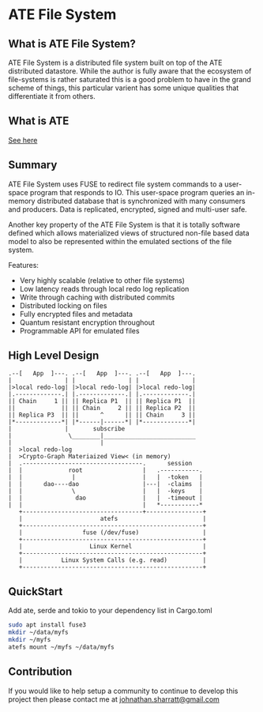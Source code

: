 ATE File System
===============

## What is ATE File System?

ATE File System is a distributed file system built on top of the ATE distributed
datastore. While the author is fully aware that the ecosystem of file-systems is
rather saturated this is a good problem to have in the grand scheme of things, this
particular varient has some unique qualities that differentiate it from others.

## What is ATE

[See here](../README.md)

## Summary

ATE File System uses FUSE to redirect file system commands to a user-space program that
responds to IO. This user-space program queries an in-memory distributed database that
is synchronized with many consumers and producers. Data is replicated, encrypted, signed
and multi-user safe.

Another key property of the ATE File System is that it is totally software defined which
allows materialized views of structured non-file based data model to also be represented
within the emulated sections of the file system.

Features:

- Very highly scalable (relative to other file systems)
- Low latency reads through local redo log replication
- Write through caching with distributed commits
- Distributed locking on files
- Fully encrypted files and metadata
- Quantum resistant encryption throughout
- Programmable API for emulated files

## High Level Design

    .--[   App  ]---. .--[   App  ]---. .--[   App  ]---.
    |               | |               | |               |
    |>local redo-log| |>local redo-log| |>local redo-log|
    |.-------------.| |.-------------.| |.-------------.|
    || Chain     1 || || Replica P1  || || Replica P1  ||
    ||             || || Chain     2 || || Replica P2  ||
    || Replica P3  || ||      ^      || || Chain     3 ||
    |*-------------*| |*------|------*| |*-------------*|
    |               |       subscribe                   
    |                \________|__________________________
    |                         |                          
    |  >local redo-log                                   
    |  >Crypto-Graph Materiaized View< (in memory)       
    |  .----------------------------------.      session 
    |  |             root                 |   .-----------.
    |  |              |                   |   |  -token   |
    |  |      dao----dao                  |---|  -claims  |
    |  |              \                   |   |  -keys    |
    |  |               dao                |   |  -timeout |
    |  |                                  |   *-----------*
       +----------------------------------+----------------+
       |                      atefs                        |
       +---------------------------------------------------+
       |                 fuse (/dev/fuse)                  |
       +---------------------------------------------------+
       |                   Linux Kernel                    |
       +---------------------------------------------------+
       |           Linux System Calls (e.g. read)          |
       +---------------------------------------------------+


## QuickStart

Add ate, serde and tokio to your dependency list in Cargo.toml

```sh
sudo apt install fuse3
mkdir ~/data/myfs
mkdir ~/myfs
atefs mount ~/myfs ~/data/myfs
```

## Contribution

If you would like to help setup a community to continue to develop this project
then please contact me at [johnathan.sharratt@gmail.com](johnathan.sharratt@gmail.com)